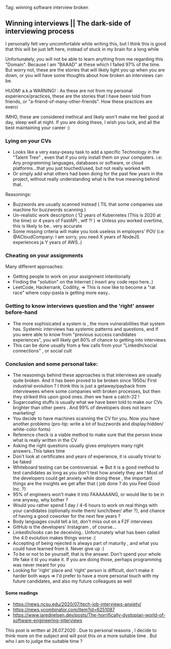 Tag: winning software interview broken 

## Winning interviews || The dark-side of interviewing process

I personally felt very uncomfortable while writing this, but I think this is good that this will be just left here, instead of stuck in my brain for a long while

Unfortunately, you will not be able to learn anything from me regarding this "Domain". Because I am "BAAAD" at these which I failed 97% of the time. But worry not, these are the stories that will likely light you up when you are down, or you will have some thoughts about how broken an interviews can be.

HUOM! a.k.a WARNING! : As these are not from my personal experience/practices, these are the stories that I have been told from friends, or "a-friend-of-many-other-friends". How these practices are exerci 

IMHO, these are considered inethical and likely won't make me feel good at day, sleep well at night. If you are doing these, I wish you luck, and all the best maintaining your career :)

### Lying on your CVs 
- Looks like a very easy-peasy task to add a specific Technology in the "Talent Tree" , even that if you only install them on your computers. 
i.e: Any programming languages, databases or software, or cloud platforms...that you just touched/used, but not really worked with
- Or simply add what others had been doing for the past few years in the project, without really understanding what is the true meaning behind that.

Reasonings:
- Buzzwords are usually scanned instead ( TIL that some companies use machine for buzzwords scanning )
- Un-realistic work description ( 12 years of Kubernetes (This is 2020 at the time) or 4 years of FastAPI , wtf ?! )
=> Unless you worked overtime, this is likely to be.. very accurate
- Some missing criteria will make you look useless in employers' POV (i.e: @ACloudCompany: I am sorry, you need X years of NodeJS experiences ja Y years of AWS..)


### Cheating on your assignments
Many different approaches:
- Getting people to work on your assignment intentionally
- Finding the "solution" on the Internet ( insert any code repo here..)
- LeetCode, Hackerrank, Codility, => This is now like to become a "rat race" where copy-pasta is getting more easy..


### Getting to know interviews question and the 'right' answer before-hand 
- The more sophisicated a system is , the more vulnerabilities that system has. Systemic interviews has systemic patterns and questions, and if you were able to know from "previous success candidates experiences", you will likely get 80% of chance to getting into interviews
- This can be done usually from a few calls from your "LinkedIn/social connections" , or social cult

### Conclusion and some personal take:

- The reasonings behind these approaches is that interviews are usually quite broken. And it has been proved to be broken since 1950s/ First industrial evolution ? I think this is just a getaway/payback from interviewees where some companies with broken processes, but then they striked this upon good ones..then we have a catch-22 !
- Sugarcoating stuffs is usually what we have been told to make our CVs brighter than other peers . And 99% of developers does not learn marketing!
- You decide to have machines scanning the CV for you. Now you have another problems (pro-tip: write a lot of buzzwords and display:hidden/ white-color fonts)
- Reference check is a viable method to make sure that the person know what is really written in the CV
- Asking the right questions usually gives employers many right answers..This takes time
- Don't look at certificates and years of experience, it is usually trivial to be faked
- Whiteboard testing can be controversial. 
=> But it is a good method to test candidates as long as you don't test how anxiety they are ! Most of the developers could get anxiety while doing these , the important things are the insights we get after that ( job done ? do you Feel Good Inc. ?)
- 95% of engineers won't make it into FAAAAAANG, or would like to be in one anyway, why bother ?
- Would you rather spend 1 day / 4-6 hours to work on real things with your candidates (optionally invite them/ lunch/beer/ after ?), and chance of having a good coworker for the next few years ? 
- Body languages could tell a lot, don't miss out on a F2F interviews
- GitHub is the developers' Instagram , of course...
- LinkedIn/looks can be deceiving.. Unfortunately what has been called the 4.0 evolution makes things worse :(
- Accepting of being rejected is always part of maturity , and what you could have learned from it. Never give up :)
- To be or not to be yourself, that is the answer. Don't spend your whole life fake it til you make it. If you are doing those, perhaps programming was never meant for you
- Looking for 'right' place and 'right' person is difficult, don't make it harder both ways
=> I'd prefer to have a more personal touch with my future candidates, and also my future colleagues as well

#### Some readings 

- https://news.ncsu.edu/2020/07/tech-job-interviews-anxiety/
- https://news.ycombinator.com/item?id=6251087
- https://www.jarednelsen.dev/posts/The-horrifically-dystopian-world-of-software-engineering-interviews


This post is written at 26.07.2020 . Due to personal reasons , I decide to think more on the subject and will post this on a more suitable time . 
But who I am to judge the suitable time ?